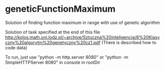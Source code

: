 # geneticFunctionMaximum
Solution of finding function maximum in range with use of genetic algorithm

Solution of task specified at the end of this file http://kolos.math.uni.lodz.pl/~archive/Sztuczna%20inteligencja/6%20Klasyczny%20algorytm%20genetyczny%20cz1.pdf
(There is described how to code data)

To run, just use "python -m http.server 8080" or "python -m SimpleHTTPServer 8080" in console in rootDir
